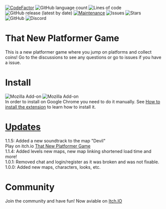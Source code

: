 [![CodeFactor](https://www.codefactor.io/repository/github/grantrocks/tnpg-extension/badge)](https://www.codefactor.io/repository/github/grantrocks/tnpg-extension)
![GitHub language count](https://img.shields.io/github/languages/count/Grantrocks/tnpg-extension)
![Lines of code](https://img.shields.io/tokei/lines/github/Grantrocks/tnpg-extension)
![GitHub release (latest by date)](https://img.shields.io/github/v/release/Grantrocks/tnpg-extension)
[![Maintenance](https://img.shields.io/badge/Maintained%3F-yes-green.svg)](https://GitHub.com/Grantrocks/tnpg-extension/commit-activity)
![Issues](https://img.shields.io/github/issues/Grantrocks/tnpg-extension)
![Stars](https://img.shields.io/github/stars/Grantrocks/tnpg-extension)
![GitHub](https://img.shields.io/github/license/Grantrocks/tnpg-extension)
![Discord](https://img.shields.io/discord/897977677120684102)
# That New Platformer Game
This is a new platformer game where you jump on platforms and collect coins!
Go to the discussions to see any questions or go to issues if you have a issue.
# Install
![Mozilla Add-on](https://img.shields.io/amo/dw/%7Beb43adad-a5a1-4a50-a408-2bf0175221ab%7D?label=Mozilla%20Downloads)
![Mozilla Add-on](https://img.shields.io/amo/users/%7Beb43adad-a5a1-4a50-a408-2bf0175221ab%7D?label=Mozilla%20Users)
<br>
In order to install on Google Chrome you need to do it manually. See <a href="https://github.com/Grantrocks/That-New-Platformer-Game/discussions/21">How to install the extension</a> to learn how to install it.
# <a href="https://github.com/Grantrocks/That-New-Platformer-Game/releases">Updates</a>
1.1.5: Added a new soundtrack to the map "Devil"
<br>
Play on itch.io <a href="https://grantrocks.itch.io/that-new-platformer-game">That New Platformer Game</a>
<br>
1.1.4: Added levels new maps, new map linking shortened load time and more!
<br>
1.0.1: Removed chat and login/register as it was broken and was not fixable.
<br>
1.0.0: Added new maps, characters, looks, etc.

# Community
Join the community and have fun! Now aviable on <a href="https://grantrocks.itch.io/that-new-platformer-game">Itch.IO</a>
